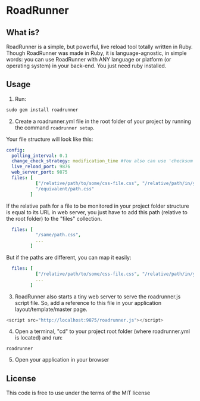 RoadRunner
=====

What is?
--------

RoadRunner is a simple, but powerful, live reload tool totally written in Ruby. Though RoadRunner was made in Ruby, it is language-agnostic, in simple words: you can use RoadRunner with ANY language or platform (or operating system) in your back-end. You just need ruby installed.


Usage
--------------------
1) Run:
```ruby
sudo gem install roadrunner
``` 

2) Create a roadrunner.yml file in the root folder of your project by running the command `roadrunner setup`.

Your file structure will look like this:
```yaml
config:
  polling_interval: 0.1
  change_check_strategy: modification_time #You also can use 'checksum'
  live_reload_port: 9876
  web_server_port: 9875
  files: [
           ["/relative/path/to/some/css-file.css", "/relative/path/in/your/web-server.css"],
           "/equivalent/path.css"
         ]

```
If the relative path for a file to be monitored in your project folder structure is equal to its URL in web server, you just have to add this path (relative to the root folder) to the "files" collection. 

```yaml
  files: [
           "/same/path.css",
           ...
         ]
```

But if the paths are different, you can map it easily:
```yaml
  files: [
           ["/relative/path/to/some/css-file.css", "/relative/path/in/your/web-server.css"],
           ...
         ]
```
3) RoadRunner also starts a tiny web server to serve the roadrunner.js script file. So, add a reference to this file in your application layout/template/master page.
```javascript
<script src="http://localhost:9875/roadrunner.js"></script>
```
4) Open a terminal, "cd" to your project root folder (where roadrunner.yml is located) and run: 
```
roadrunner
```
5) Open your application in your browser

License
-------
This code is free to use under the terms of the MIT license
